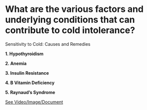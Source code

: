 # What are the various factors and underlying conditions that can contribute to cold intolerance?

Sensitivity to Cold: Causes and Remedies

**1\. Hypothyroidism**

**2\. Anemia**

**3\. Insulin Resistance**

**4\. B Vitamin Deficiency**

**5\. Raynaud’s Syndrome**

 [See Video/Image/Document](https://hls-player.drberg.com/asset?path=migrated-assets/5-reasons-for-cold-intolerance-nutritional-deficiencies-feeling-cold-drberg)